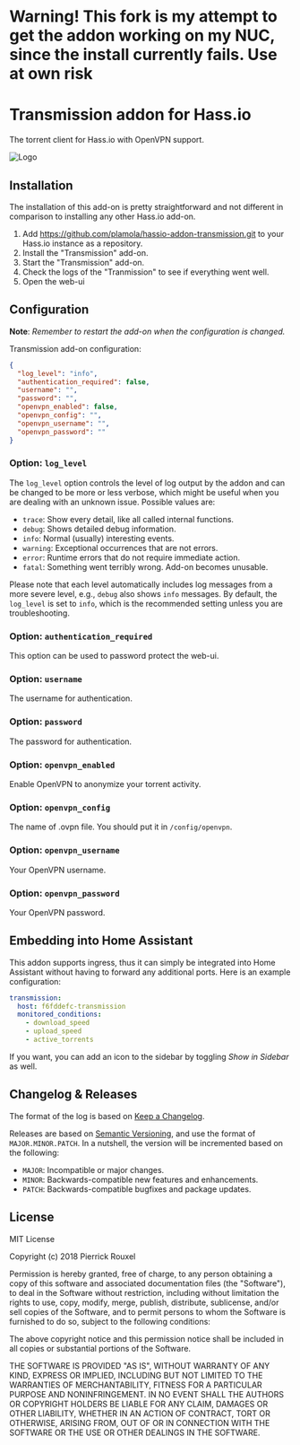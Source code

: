 # Warning! This fork is my attempt to get the addon working on my NUC, since the install currently fails. Use at own risk

# Transmission addon for Hass.io

The torrent client for Hass.io with OpenVPN support.

![Logo](transmission/logo.png?raw=true "Logo")

## Installation

The installation of this add-on is pretty straightforward and not different in
comparison to installing any other Hass.io add-on.

1. Add https://github.com/plamola/hassio-addon-transmission.git to your Hass.io instance as a repository.
1. Install the "Transmission" add-on.
1. Start the "Transmission" add-on.
1. Check the logs of the "Tranmission" to see if everything went well.
1. Open the web-ui

## Configuration

**Note**: _Remember to restart the add-on when the configuration is changed._

Transmission add-on configuration:

```json
{
  "log_level": "info",
  "authentication_required": false,
  "username": "",
  "password": "",
  "openvpn_enabled": false,
  "openvpn_config": "",
  "openvpn_username": "",
  "openvpn_password": ""
}
```

### Option: `log_level`

The `log_level` option controls the level of log output by the addon and can
be changed to be more or less verbose, which might be useful when you are
dealing with an unknown issue. Possible values are:

- `trace`: Show every detail, like all called internal functions.
- `debug`: Shows detailed debug information.
- `info`: Normal (usually) interesting events.
- `warning`: Exceptional occurrences that are not errors.
- `error`:  Runtime errors that do not require immediate action.
- `fatal`: Something went terribly wrong. Add-on becomes unusable.

Please note that each level automatically includes log messages from a
more severe level, e.g., `debug` also shows `info` messages. By default,
the `log_level` is set to `info`, which is the recommended setting unless
you are troubleshooting.

### Option: `authentication_required`

This option can be used to password protect the web-ui.

### Option: `username`

The username for authentication.

### Option: `password`

The password for authentication.

### Option: `openvpn_enabled`

Enable OpenVPN to anonymize your torrent activity.

### Option: `openvpn_config`

The name of .ovpn file. You should put it in `/config/openvpn`.

### Option: `openvpn_username`

Your OpenVPN username.

### Option: `openvpn_password`

Your OpenVPN password.

## Embedding into Home Assistant

This addon supports ingress, thus it can simply be integrated into Home Assistant without having to forward any additional ports.
Here is an example configuration:

```yaml
transmission:
  host: f6fddefc-transmission
  monitored_conditions:
    - download_speed
    - upload_speed
    - active_torrents
```

If you want, you can add an icon to the sidebar by toggling *Show in Sidebar* as well.

## Changelog & Releases

The format of the log is based on
[Keep a Changelog](http://keepachangelog.com/en/1.0.0/).

Releases are based on [Semantic Versioning](http://semver.org/spec/v2.0.0.html), and use the format
of ``MAJOR.MINOR.PATCH``. In a nutshell, the version will be incremented
based on the following:

- ``MAJOR``: Incompatible or major changes.
- ``MINOR``: Backwards-compatible new features and enhancements.
- ``PATCH``: Backwards-compatible bugfixes and package updates.

## License

MIT License

Copyright (c) 2018 Pierrick Rouxel

Permission is hereby granted, free of charge, to any person obtaining a copy
of this software and associated documentation files (the "Software"), to deal
in the Software without restriction, including without limitation the rights
to use, copy, modify, merge, publish, distribute, sublicense, and/or sell
copies of the Software, and to permit persons to whom the Software is
furnished to do so, subject to the following conditions:

The above copyright notice and this permission notice shall be included in all
copies or substantial portions of the Software.

THE SOFTWARE IS PROVIDED "AS IS", WITHOUT WARRANTY OF ANY KIND, EXPRESS OR
IMPLIED, INCLUDING BUT NOT LIMITED TO THE WARRANTIES OF MERCHANTABILITY,
FITNESS FOR A PARTICULAR PURPOSE AND NONINFRINGEMENT. IN NO EVENT SHALL THE
AUTHORS OR COPYRIGHT HOLDERS BE LIABLE FOR ANY CLAIM, DAMAGES OR OTHER
LIABILITY, WHETHER IN AN ACTION OF CONTRACT, TORT OR OTHERWISE, ARISING FROM,
OUT OF OR IN CONNECTION WITH THE SOFTWARE OR THE USE OR OTHER DEALINGS IN THE
SOFTWARE.
